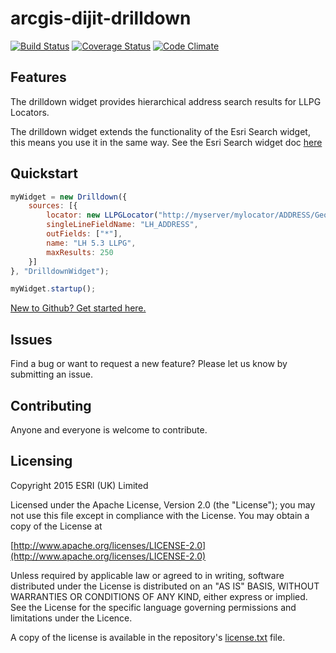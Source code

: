 arcgis-dijit-drilldown 
====================
[![Build Status](https://travis-ci.org/EsriUK/arcgis-dijit-drilldown.svg?branch=master)](https://travis-ci.org/EsriUK/arcgis-dijit-drilldown) [![Coverage Status](https://coveralls.io/repos/EsriUK/arcgis-dijit-drilldown/badge.svg?branch=master)](https://coveralls.io/r/EsriUK/arcgis-dijit-drilldown?branch=master) [![Code Climate](https://codeclimate.com/github/EsriUK/arcgis-dijit-drilldown/badges/gpa.svg)](https://codeclimate.com/github/EsriUK/arcgis-dijit-drilldown)

## Features
The drilldown widget provides hierarchical address search results for LLPG Locators.

The drilldown widget extends the functionality of the Esri Search widget, this means you use it in the same way. See the Esri Search widget doc [here](https://developers.arcgis.com/javascript/jsapi/search-amd.html)

## Quickstart

```javascript	
myWidget = new Drilldown({
	sources: [{
		locator: new LLPGLocator("http://myserver/mylocator/ADDRESS/GeocodeServer"),
        singleLineFieldName: "LH_ADDRESS",
        outFields: ["*"],
        name: "LH 5.3 LLPG",
        maxResults: 250	
	}]
}, "DrilldownWidget");

myWidget.startup();
```
 [New to Github? Get started here.](https://github.com/)


## Issues

Find a bug or want to request a new feature?  Please let us know by submitting an issue.

## Contributing

Anyone and everyone is welcome to contribute.


## Licensing

Copyright 2015 ESRI (UK) Limited

Licensed under the Apache License, Version 2.0 (the "License"); you may not use this file except in compliance with the License. You may obtain a copy of the License at

[http://www.apache.org/licenses/LICENSE-2.0](http://www.apache.org/licenses/LICENSE-2.0)

Unless required by applicable law or agreed to in writing, software distributed under the License is distributed on an "AS IS" BASIS, WITHOUT WARRANTIES OR CONDITIONS OF ANY KIND, either express or implied. See the License for the specific language governing permissions and limitations under the Licence.

A copy of the license is available in the repository's [license.txt](license.txt) file.